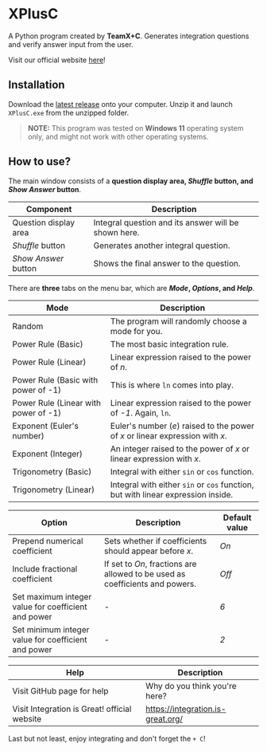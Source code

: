 # XPlusC

A Python program created by **TeamX+C**. Generates integration questions and verify answer input from the user.

Visit our official website [here](https://integration.is-great.org/)!

## Installation

Download the [latest release]() onto your computer. Unzip it and launch `XPlusC.exe` from the unzipped folder.

> **NOTE:** This program was tested on **Windows 11** operating system only, and might not work with other operating systems.

## How to use?

The main window consists of a **question display area, _Shuffle_ button, and _Show Answer_ button**.

| Component             | Description                                          |
| --------------------- | ---------------------------------------------------- |
| Question display area | Integral question and its answer will be shown here. |
| _Shuffle_ button      | Generates another integral question.                 |
| _Show Answer_ button  | Shows the final answer to the question.              |

There are **three** tabs on the menu bar, which are **_Mode_, _Options_, and _Help_**.

| Mode                                 | Description                                                                      |
| ------------------------------------ | -------------------------------------------------------------------------------- |
| Random                               | The program will randomly choose a mode for you.                                 |
| Power Rule (Basic)                   | The most basic integration rule.                                                 |
| Power Rule (Linear)                  | Linear expression raised to the power of _n_.                                    |
| Power Rule (Basic with power of -1)  | This is where `ln` comes into play.                                              |
| Power Rule (Linear with power of -1) | Linear expression raised to the power of _-1_. Again, `ln`.                      |
| Exponent (Euler's number)            | Euler's number (_e_) raised to the power of _x_ or linear expression with _x_.   |
| Exponent (Integer)                   | An integer raised to the power of _x_ or linear expression with _x_.             |
| Trigonometry (Basic)                 | Integral with either `sin` or `cos` function.                                    |
| Trigonometry (Linear)                | Integral with either `sin` or `cos` function, but with linear expression inside. |

| Option                                              | Description                                                                  | Default value |
| --------------------------------------------------- | ---------------------------------------------------------------------------- | ------------- |
| Prepend numerical coefficient                       | Sets whether if coefficients should appear before _x_.                       | _On_          |
| Include fractional coefficient                      | If set to _On_, fractions are allowed to be used as coefficients and powers. | _Off_         |
| Set maximum integer value for coefficient and power | -                                                                            | _6_           |
| Set minimum integer value for coefficient and power | -                                                                            | _2_           |

| Help                                         | Description                       |
| -------------------------------------------- | --------------------------------- |
| Visit GitHub page for help                   | Why do you think you're here?     |
| Visit Integration is Great! official website | https://integration.is-great.org/ |

Last but not least, enjoy integrating and don't forget the `+ C`!
